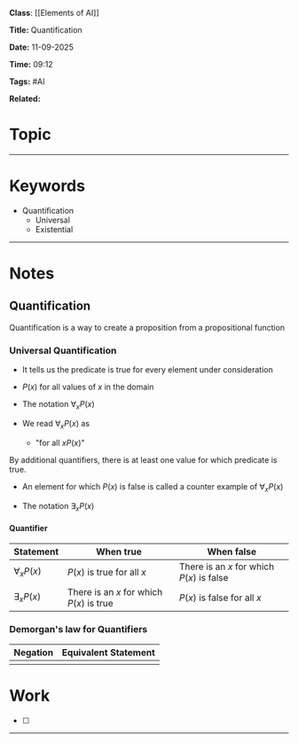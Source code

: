 **Class**:  [[Elements of AI]]

**Title:** Quantification

**Date:** 11-09-2025

**Time:** 09:12

**Tags:** #AI 

**Related:**
# Topic



---
# Keywords

- Quantification
	- Universal
	- Existential

--- 
# Notes

## Quantification
Quantification is a way to create a proposition from a propositional function

### Universal Quantification
- It tells us the predicate is true for every element under consideration

- $P(x)$ for all values of $x$ in the domain
- The notation $\forall_x{P(x)}$
- We read $\forall_x{P(x)}$ as
	- "for all $xP(x)$"

By additional quantifiers, there is at least one value for which predicate is true.

- An element for which $P(x)$ is false is called a counter example of ${\forall_x}P(x)$


- The notation $\exists_x{P(x)}$ 


#### Quantifier

| Statement          | When true                                | When false                                |
| ------------------ | ---------------------------------------- | ----------------------------------------- |
| $\forall_x{P(x)}$  | $P(x)$ is true for all $x$               | There is an $x$ for which $P(x)$ is false |
| $\exists_x{P (x)}$ | There is an $x$ for which $P(x)$ is true | $P(x)$ is false for all $x$               |

### Demorgan's law for Quantifiers


| Negation | Equivalent Statement |
| -------- | -------------------- |
|          |                      |


# Work

- [ ] 

---
